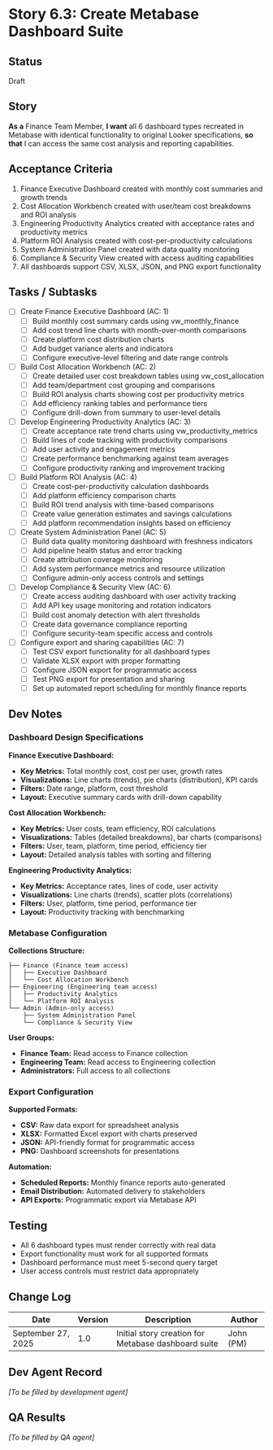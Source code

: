 # Story 6.3: Create Metabase Dashboard Suite

## Status
Draft

## Story
**As a** Finance Team Member,
**I want** all 6 dashboard types recreated in Metabase with identical functionality to original Looker specifications,
**so that** I can access the same cost analysis and reporting capabilities.

## Acceptance Criteria
1. Finance Executive Dashboard created with monthly cost summaries and growth trends
2. Cost Allocation Workbench created with user/team cost breakdowns and ROI analysis
3. Engineering Productivity Analytics created with acceptance rates and productivity metrics
4. Platform ROI Analysis created with cost-per-productivity calculations
5. System Administration Panel created with data quality monitoring
6. Compliance & Security View created with access auditing capabilities
7. All dashboards support CSV, XLSX, JSON, and PNG export functionality

## Tasks / Subtasks
- [ ] Create Finance Executive Dashboard (AC: 1)
  - [ ] Build monthly cost summary cards using vw_monthly_finance
  - [ ] Add cost trend line charts with month-over-month comparisons
  - [ ] Create platform cost distribution charts
  - [ ] Add budget variance alerts and indicators
  - [ ] Configure executive-level filtering and date range controls

- [ ] Build Cost Allocation Workbench (AC: 2)
  - [ ] Create detailed user cost breakdown tables using vw_cost_allocation
  - [ ] Add team/department cost grouping and comparisons
  - [ ] Build ROI analysis charts showing cost per productivity metrics
  - [ ] Add efficiency ranking tables and performance tiers
  - [ ] Configure drill-down from summary to user-level details

- [ ] Develop Engineering Productivity Analytics (AC: 3)
  - [ ] Create acceptance rate trend charts using vw_productivity_metrics
  - [ ] Build lines of code tracking with productivity comparisons
  - [ ] Add user activity and engagement metrics
  - [ ] Create performance benchmarking against team averages
  - [ ] Configure productivity ranking and improvement tracking

- [ ] Build Platform ROI Analysis (AC: 4)
  - [ ] Create cost-per-productivity calculation dashboards
  - [ ] Add platform efficiency comparison charts
  - [ ] Build ROI trend analysis with time-based comparisons
  - [ ] Create value generation estimates and savings calculations
  - [ ] Add platform recommendation insights based on efficiency

- [ ] Create System Administration Panel (AC: 5)
  - [ ] Build data quality monitoring dashboard with freshness indicators
  - [ ] Add pipeline health status and error tracking
  - [ ] Create attribution coverage monitoring
  - [ ] Add system performance metrics and resource utilization
  - [ ] Configure admin-only access controls and settings

- [ ] Develop Compliance & Security View (AC: 6)
  - [ ] Create access auditing dashboard with user activity tracking
  - [ ] Add API key usage monitoring and rotation indicators
  - [ ] Build cost anomaly detection with alert thresholds
  - [ ] Create data governance compliance reporting
  - [ ] Configure security-team specific access and controls

- [ ] Configure export and sharing capabilities (AC: 7)
  - [ ] Test CSV export functionality for all dashboard types
  - [ ] Validate XLSX export with proper formatting
  - [ ] Configure JSON export for programmatic access
  - [ ] Test PNG export for presentation and sharing
  - [ ] Set up automated report scheduling for monthly finance reports

## Dev Notes

### Dashboard Design Specifications
**Finance Executive Dashboard:**
- **Key Metrics:** Total monthly cost, cost per user, growth rates
- **Visualizations:** Line charts (trends), pie charts (distribution), KPI cards
- **Filters:** Date range, platform, cost threshold
- **Layout:** Executive summary cards with drill-down capability

**Cost Allocation Workbench:**
- **Key Metrics:** User costs, team efficiency, ROI calculations
- **Visualizations:** Tables (detailed breakdowns), bar charts (comparisons)
- **Filters:** User, team, platform, time period, efficiency tier
- **Layout:** Detailed analysis tables with sorting and filtering

**Engineering Productivity Analytics:**
- **Key Metrics:** Acceptance rates, lines of code, user activity
- **Visualizations:** Line charts (trends), scatter plots (correlations)
- **Filters:** User, platform, time period, performance tier
- **Layout:** Productivity tracking with benchmarking

### Metabase Configuration
**Collections Structure:**
```
├── Finance (Finance team access)
│   ├── Executive Dashboard
│   └── Cost Allocation Workbench
├── Engineering (Engineering team access)
│   ├── Productivity Analytics
│   └── Platform ROI Analysis
└── Admin (Admin-only access)
    ├── System Administration Panel
    └── Compliance & Security View
```

**User Groups:**
- **Finance Team:** Read access to Finance collection
- **Engineering Team:** Read access to Engineering collection
- **Administrators:** Full access to all collections

### Export Configuration
**Supported Formats:**
- **CSV:** Raw data export for spreadsheet analysis
- **XLSX:** Formatted Excel export with charts preserved
- **JSON:** API-friendly format for programmatic access
- **PNG:** Dashboard screenshots for presentations

**Automation:**
- **Scheduled Reports:** Monthly finance reports auto-generated
- **Email Distribution:** Automated delivery to stakeholders
- **API Exports:** Programmatic export via Metabase API

## Testing
- All 6 dashboard types must render correctly with real data
- Export functionality must work for all supported formats
- Dashboard performance must meet 5-second query target
- User access controls must restrict data appropriately

## Change Log
| Date | Version | Description | Author |
|------|---------|-------------|--------|
| September 27, 2025 | 1.0 | Initial story creation for Metabase dashboard suite | John (PM) |

## Dev Agent Record
*[To be filled by development agent]*

## QA Results
*[To be filled by QA agent]*